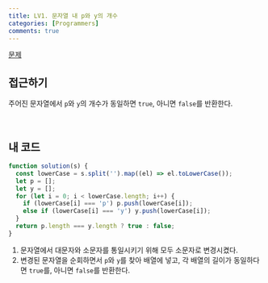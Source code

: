 ```yaml
---
title: LV1. 문자열 내 p와 y의 개수
categories: [Programmers]
comments: true
---
```


[문제](https://programmers.co.kr/learn/courses/30/lessons/12916)

## 접근하기

주어진 문자열에서 `p`와 `y`의 개수가 동일하면 `true`, 아니면 `false`를 반환한다.

<br>

## 내 코드

```js
function solution(s) {
  const lowerCase = s.split('').map((el) => el.toLowerCase());
  let p = [];
  let y = [];
  for (let i = 0; i < lowerCase.length; i++) {
    if (lowerCase[i] === 'p') p.push(lowerCase[i]);
    else if (lowerCase[i] === 'y') y.push(lowerCase[i]);
  }
  return p.length === y.length ? true : false;
}
```

1. 문자열에서 대문자와 소문자를 통일시키기 위해 모두 소문자로 변경시켰다.
2. 변경된 문자열을 순회하면서 `p`와 `y`를 찾아 배열에 넣고, 각 배열의 길이가 동일하다면 `true`를, 아니면 `false`를 반환한다.
